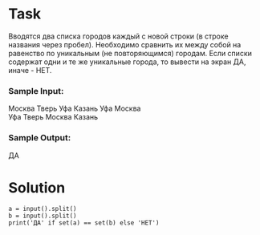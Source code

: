 # Task

Вводятся два списка городов каждый с новой строки (в строке названия через пробел). Необходимо сравнить их между собой на равенство по уникальным (не повторяющимся) городам. Если списки содержат одни и те же уникальные города, то вывести на экран ДА, иначе - НЕТ.

### Sample Input:

Москва Тверь Уфа Казань Уфа Москва  
Уфа Тверь Москва Казань

### Sample Output:

ДА

# Solution
```
a = input().split()
b = input().split()
print('ДА' if set(a) == set(b) else 'НЕТ')
```